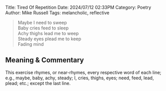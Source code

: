 Title: Tired Of Repetition
Date: 2024/07/12 02:33PM
Category: Poetry
Author: Mike Russell
Tags: melancholic, reflective

> Maybe I need to sweep<br>
> Baby cries feed to sleep<br>
> Achy thighs lead me to weep<br>
> Steady eyes plead me to keep<br>
> Fading mind

## Meaning & Commentary

This exercise rhymes, or near-rhymes, every respective word of each line; e.g., maybe, baby, achy, steady; I, cries, thighs, eyes; need, feed, lead, plead; etc.; except the last line.